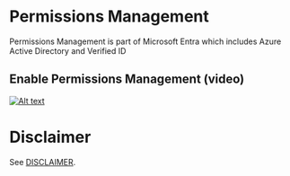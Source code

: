 # Permissions Management
Permissions Management is part of Microsoft Entra which includes Azure Active Directory and Verified ID


## Enable Permissions Management (video)

[![Alt text](https://img.youtube.com/vi/KiZny9ihP_s/0.jpg)](https://youtu.be/KiZny9ihP_s)

# Disclaimer
See [DISCLAIMER](./DISCLAIMER.md).
